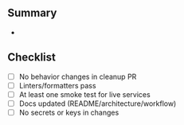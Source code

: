 ## Summary

- 

## Checklist

- [ ] No behavior changes in cleanup PR
- [ ] Linters/formatters pass
- [ ] At least one smoke test for live services
- [ ] Docs updated (README/architecture/workflow)
- [ ] No secrets or keys in changes
